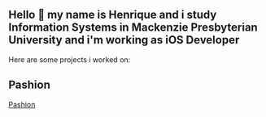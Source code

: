 ## Hello 👋 my name is Henrique and i study Information Systems in Mackenzie Presbyterian University and i'm working as iOS Developer


Here are some projects i worked on:

## Pashion
[Pashion]([https://pages.github.com/](https://apps.apple.com/br/app/pashion/id6737167821))
